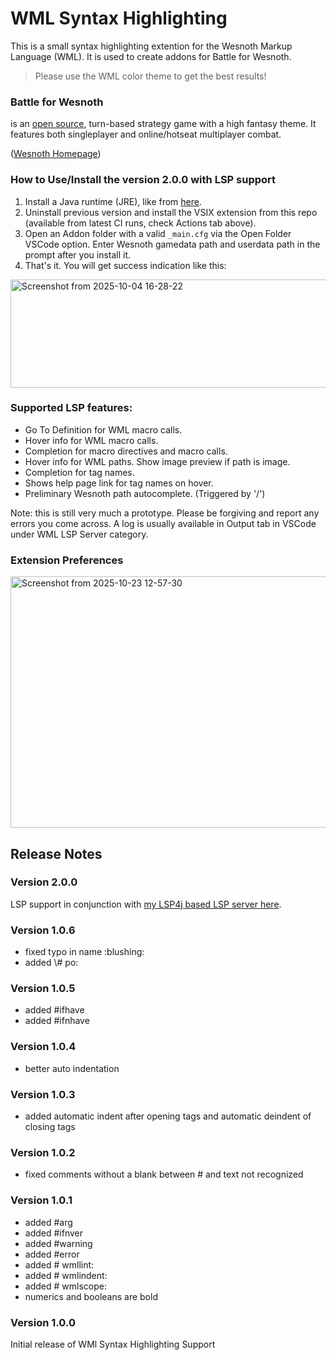 # WML Syntax Highlighting

This is a small syntax highlighting extention for the Wesnoth Markup Language (WML). It is used to create addons for Battle for Wesnoth.

> Please use the WML color theme to get the best results!

### Battle for Wesnoth 
is an [open source](https://opensource.org/faq#osd), turn-based strategy game with a high fantasy theme. It features both singleplayer and online/hotseat multiplayer combat. 

([Wesnoth Homepage](https://www.wesnoth.org/))

### How to Use/Install the version 2.0.0 with LSP support
1. Install a Java runtime (JRE), like from [here](https://adoptium.net/temurin/releases/).
2. Uninstall previous version and install the VSIX extension from this repo (available from latest CI runs, check Actions tab above).
3. Open an Addon folder with a valid `_main.cfg` via the Open Folder VSCode option. Enter Wesnoth gamedata path and userdata path in the prompt after you install it.
4. That's it. You will get success indication like this:

<img width="588" height="173" alt="Screenshot from 2025-10-04 16-28-22" src="https://github.com/user-attachments/assets/7a10375b-0471-46e2-bab5-3810327d75ef" />

### Supported LSP features:
* Go To Definition for WML macro calls.
* Hover info for WML macro calls.
* Completion for macro directives and macro calls.
* Hover info for WML paths. Show image preview if path is image.
* Completion for tag names.
* Shows help page link for tag names on hover.
* Preliminary Wesnoth path autocomplete. (Triggered by '/')

Note: this is still very much a prototype. Please be forgiving and report any errors you come across. A log is usually available in Output tab in VSCode under WML LSP Server category.

### Extension Preferences
<img width="841" height="402" alt="Screenshot from 2025-10-23 12-57-30" src="https://github.com/user-attachments/assets/fa0cbb93-ca71-4065-a841-cf2a42c9b80b" />

## Release Notes

### Version 2.0.0
LSP support in conjunction with [my LSP4j based LSP server here](https://github.com/babaissarkar/wml-parser-lsp).

### Version 1.0.6

+ fixed typo in name :blushing:
+ added \\# po:

### Version 1.0.5

+ added \#ifhave
+ added \#ifnhave

### Version 1.0.4

+ better auto indentation


### Version 1.0.3

+ added automatic indent after opening tags and automatic deindent of closing tags

### Version 1.0.2

+ fixed comments without a blank between \# and text not recognized 

### Version 1.0.1

+ added \#arg
+ added \#ifnver
+ added \#warning
+ added \#error
+ added \# wmllint:
+ added \# wmlindent:
+ added \# wmlscope:
+ numerics and booleans are bold

### Version 1.0.0

Initial release of WMl Syntax Highlighting Support
